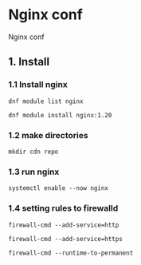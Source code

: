 # Nginx conf
Nginx conf

## 1. Install

### 1.1 Install nginx

    dnf module list nginx
    
    dnf module install nginx:1.20
            
### 1.2 make directories

    mkdir cdn repo

### 1.3 run nginx

    systemctl enable --now nginx
    
### 1.4 setting rules to firewalld

    firewall-cmd --add-service=http
    
    firewall-cmd --add-service=https
    
    firewall-cmd --runtime-to-permanent
